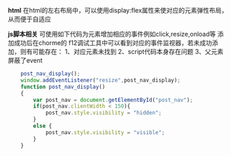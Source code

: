 **html**
在html的左右布局中，可以使用display:flex属性来使对应的元素弹性布局，从而便于自适应




**js脚本相关**
可使用如下代码为元素增加相应的事件例如click,resize,onload等
添加成功后在chorme的 f12调试工具中可以看到对应的事件监视器，若未成功添加，则有可能存在：
1、对应元素未找到
2、script代码本身存在问题
3、父元素屏蔽了event

```javascript
    post_nav_display();
    window.addEventListener("resize",post_nav_display);
    function post_nav_display()
    {
        var post_nav = document.getElementById("post_nav");
        if(post_nav.clientWidth < 150){
            post_nav.style.visibility = "hidden";
        }
        else {
            post_nav.style.visibility = "visible";
        }
    }
```